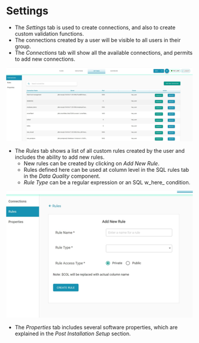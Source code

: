 # Settings

* The _Settings_ tab is used to create connections, and also to create custom validation functions.
* The connections created by a user will be visible to all users in their group.
* The _Connections_ tab will show all the available connections, and permits to add new connections.

![Connections](../../.gitbook/assets/connections%20%281%29.jpg)

* The _Rules_ tab shows a list of all custom rules created by the user and includes the ability to add new rules.
  * New rules can be created by clicking on _Add New Rule_. 
  * Rules defined here can be used at column level in the SQL rules tab in the _Data Quality_ component.
  * _Rule Type_ can be a regular expression or an SQL w_here_ condition.

![Rules](../../.gitbook/assets/addingnewrules.jpg)

*  The _Properties_ tab includes several software properties, which are explained in the _Post Installation Setup_ section.

